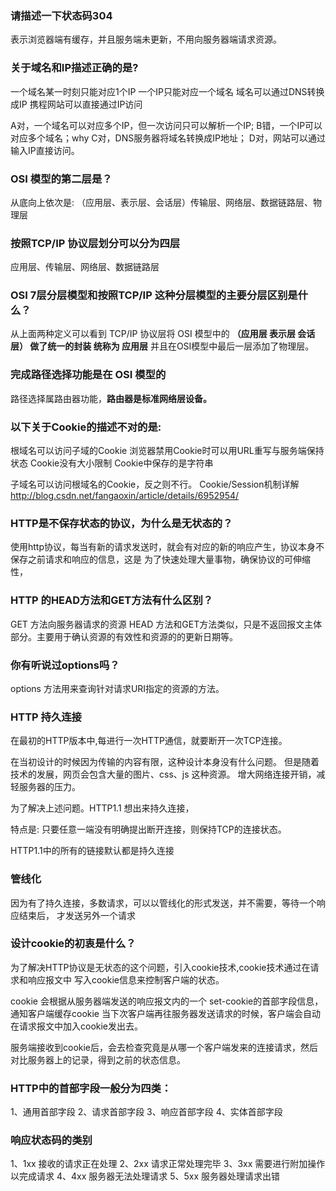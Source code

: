 ### 请描述一下状态码304
  表示浏览器端有缓存，并且服务端未更新，不用向服务器端请求资源。

### 关于域名和IP描述正确的是?
一个域名某一时刻只能对应1个IP
一个IP只能对应一个域名
域名可以通过DNS转换成IP
携程网站可以直接通过IP访问

A对，一个域名可以对应多个IP，但一次访问只可以解析一个IP;
B错，一个IP可以对应多个域名；why
C对，DNS服务器将域名转换成IP地址；
D对，网站可以通过输入IP直接访问。

### OSI 模型的第二层是？
从底向上依次是: （应用层、表示层、会话层）传输层、网络层、数据链路层、物理层

### 按照TCP/IP 协议层划分可以分为四层
应用层、传输层、网络层、数据链路层 

### OSI 7层分层模型和按照TCP/IP 这种分层模型的主要分层区别是什么？
从上面两种定义可以看到 TCP/IP 协议层将 OSI 模型中的 **（应用层 表示层 会话层） 做了统一的封装 统称为 应用层**
并且在OSI模型中最后一层添加了物理层。


### 完成路径选择功能是在 OSI 模型的
路径选择属路由器功能，**路由器是标准网络层设备。**


### 以下关于Cookie的描述不对的是:
根域名可以访问子域的Cookie
浏览器禁用Cookie时可以用URL重写与服务端保持状态
Cookie没有大小限制
Cookie中保存的是字符串

子域名可以访问根域名的Cookie，反之则不行。
Cookie/Session机制详解 http://blog.csdn.net/fangaoxin/article/details/6952954/


### HTTP是不保存状态的协议，为什么是无状态的？

使用http协议，每当有新的请求发送时，就会有对应的新的响应产生，协议本身不保存之前请求和响应的信息，这是
为了快速处理大量事物，确保协议的可伸缩性，

### HTTP 的HEAD方法和GET方法有什么区别？
GET 方法向服务器请求的资源
HEAD 方法和GET方法类似，只是不返回报文主体部分。主要用于确认资源的有效性和资源的的更新日期等。

### 你有听说过options吗？
options 方法用来查询针对请求URI指定的资源的方法。

### HTTP 持久连接
在最初的HTTP版本中,每进行一次HTTP通信，就要断开一次TCP连接。

在当初设计的时候因为传输的内容有限，这种设计本身没有什么问题。
但是随着技术的发展，网页会包含大量的图片、css、js 这种资源。
增大网络连接开销，减轻服务器的压力。

为了解决上述问题。HTTP1.1 想出来持久连接，

特点是: 只要任意一端没有明确提出断开连接，则保持TCP的连接状态。

HTTP1.1中的所有的链接默认都是持久连接


### 管线化
因为有了持久连接，多数请求，可以以管线化的形式发送，并不需要，等待一个响应结束后，
才发送另外一个请求

### 设计cookie的初衷是什么？
为了解决HTTP协议是无状态的这个问题，引入cookie技术,cookie技术通过在请求和响应报文中
写入cookie信息来控制客户端的状态。

cookie 会根据从服务器端发送的响应报文内的一个 set-cookie的首部字段信息，通知客户端缓存cookie
当下次客户端再往服务器发送请求的时候，客户端会自动在请求报文中加入cookie发出去。

服务端接收到cookie后，会去检查究竟是从哪一个客户端发来的连接请求，然后对比服务器上的记录，得到之前的状态信息。


### HTTP中的首部字段一般分为四类：
1、通用首部字段
2、请求首部字段
3、响应首部字段
4、实体首部字段

### 响应状态码的类别
1、1xx 接收的请求正在处理
2、2xx 请求正常处理完毕
3、3xx 需要进行附加操作以完成请求
4、4xx 服务器无法处理请求
5、5xx 服务器处理请求出错
